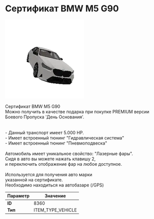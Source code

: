 # Сертификат BMW M5 G90

![Item Image](../img/8360.webp?raw=true)

Сертификат BMW M5 G90<br>Можно получить в качестве подарка при покупке PREMIUM версии Боевого Пропуска 'День Основания'.<br><br><br>- Данный транспорт имеет 5.000 HP.<br>- Имеет встроенный тюнинг "Гидравлическая система"<br>- Имеет встроенный тюнинг "Пневмоподвеска"<br><br>Автомобиль имеет уникальное свойство: "Лазерные фары".<br>Сидя в авто вы можете нажать клавишу 2,<br>и переключить отображение фар на любое доступное.<br><br>Используется для получения авто марки <br>указанной на сертификате.<br>Необходимо находиться на автобазаре (/GPS)


| Параметр | Значение |
|----------|----------|
| **ID** | 8360 |
| **Тип** | ITEM_TYPE_VEHICLE |

